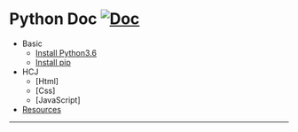 # Python Doc [![Doc](https://cdn.rawgit.com/sindresorhus/awesome/d7305f38d29fed78fa85652e3a63e154dd8e8829/media/badge.svg)](https://github.com/zhengyscn/python-doc)

- Basic
    - [Install Python3.6](./basic/install_python3.6.md)
	- [Install pip](./basic/install_pip.md)
- HCJ
    - [Html]
    - [Css]
	- [JavaScript]
- [Resources](#resources)

- - -